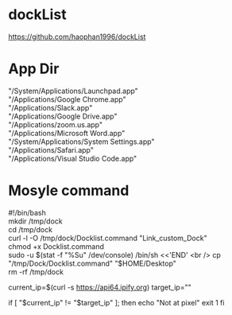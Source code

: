 # dockList
https://github.com/haophan1996/dockList

# App Dir
"/System/Applications/Launchpad.app" <br />
"/Applications/Google Chrome.app" <br />
"/Applications/Slack.app" <br />
"/Applications/Google Drive.app" <br />
"/Applications/zoom.us.app" <br />
"/Applications/Microsoft Word.app" <br />
"/System/Applications/System Settings.app" <br />
"/Applications/Safari.app" <br />
"/Applications/Visual Studio Code.app" <br />

# Mosyle command
#!/bin/bash <br />
mkdir /tmp/dock <br />
cd /tmp/dock <br />
curl -l -O /tmp/dock/Docklist.command  "Link_custom_Dock" <br />
chmod +x Docklist.command <br />
sudo -u $(stat -f "%Su" /dev/console) /bin/sh <<'END' <br />
cp "/tmp/Dock/Docklist.command" "$HOME/Desktop" <br />
rm -rf /tmp/dock <br />


current_ip=$(curl -s https://api64.ipify.org)
target_ip=""

if [ "$current_ip" != "$target_ip" ]; then
    echo "Not at pixel"
    exit 1
fi
